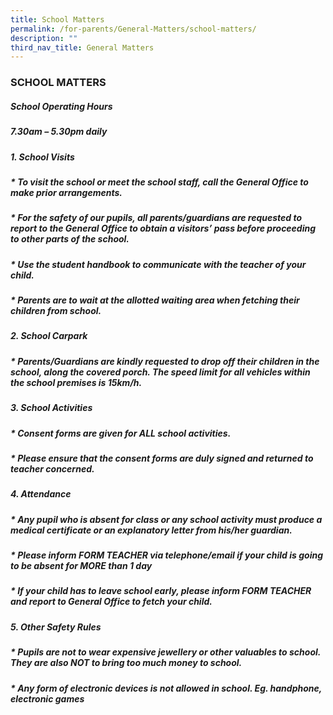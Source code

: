 ```yaml
---
title: School Matters
permalink: /for-parents/General-Matters/school-matters/
description: ""
third_nav_title: General Matters
---
```

### SCHOOL MATTERS

##### School Operating Hours   
##### 7.30am – 5.30pm daily

##### 1. School Visits
 
##### * To visit the school or meet the school staff, call the General Office to make prior arrangements.
##### * For the safety of our pupils, all parents/guardians are requested to report to the General Office to              obtain a visitors’ pass before proceeding to other parts of the school.
##### * Use the student handbook to communicate with the teacher of your child.
##### * Parents are to wait at the allotted waiting area when fetching their children from school.

##### 2. School Carpark
##### * Parents/Guardians are kindly requested to drop off their children in the school, along the covered               porch. The speed limit for all vehicles within the school premises is 15km/h.

##### 3. School Activities
##### * Consent forms are given for ALL school activities.
##### * Please ensure that the consent forms are duly signed and returned to teacher concerned.

##### 4. Attendance
##### * Any pupil who is absent for class or any school activity must produce a medical certificate or an               explanatory letter from his/her guardian.
##### * Please inform FORM TEACHER via telephone/email if your child is going to be absent for MORE  than       1 day
##### * If your child has to leave school early, please inform FORM TEACHER and report to General  Office to       fetch your child.

##### 5. Other Safety Rules
##### * Pupils are not to wear expensive jewellery or other valuables to school. They are also NOT to bring          too much money to school.
##### * Any form of electronic devices is not allowed in school. Eg. handphone, electronic games